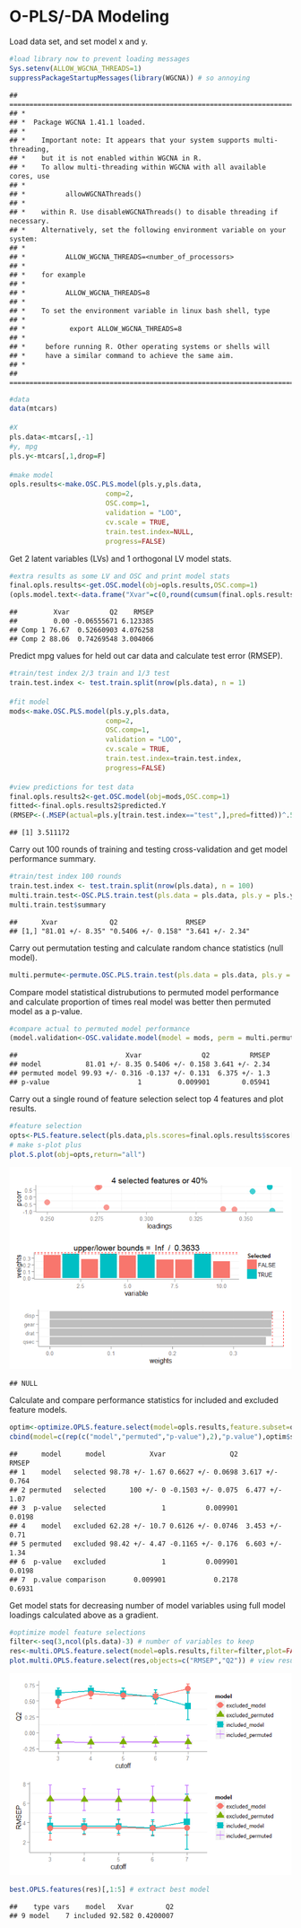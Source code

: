 # O-PLS/-DA Modeling

Load data set, and set model x and y.

```r
#load library now to prevent loading messages
Sys.setenv(ALLOW_WGCNA_THREADS=1)
suppressPackageStartupMessages(library(WGCNA)) # so annoying
```

```
## ==========================================================================
## *
## *  Package WGCNA 1.41.1 loaded.
## *
## *    Important note: It appears that your system supports multi-threading,
## *    but it is not enabled within WGCNA in R. 
## *    To allow multi-threading within WGCNA with all available cores, use 
## *
## *          allowWGCNAThreads()
## *
## *    within R. Use disableWGCNAThreads() to disable threading if necessary.
## *    Alternatively, set the following environment variable on your system:
## *
## *          ALLOW_WGCNA_THREADS=<number_of_processors>
## *
## *    for example 
## *
## *          ALLOW_WGCNA_THREADS=8
## *
## *    To set the environment variable in linux bash shell, type 
## *
## *           export ALLOW_WGCNA_THREADS=8
## *
## *     before running R. Other operating systems or shells will
## *     have a similar command to achieve the same aim.
## *
## ==========================================================================
```

```r
#data
data(mtcars)

#X
pls.data<-mtcars[,-1]
#y, mpg
pls.y<-mtcars[,1,drop=F]

#make model
opls.results<-make.OSC.PLS.model(pls.y,pls.data,
						comp=2,
						OSC.comp=1, 
						validation = "LOO", 
						cv.scale = TRUE,
						train.test.index=NULL,
						progress=FALSE)				
```

Get 2 latent variables (LVs) and 1 orthogonal LV model stats.

```r
#extra results as some LV and OSC and print model stats
final.opls.results<-get.OSC.model(obj=opls.results,OSC.comp=1)		
(opls.model.text<-data.frame("Xvar"=c(0,round(cumsum(final.opls.results$Xvar)*100,2)),"Q2"=final.opls.results$Q2,"RMSEP"= final.opls.results$RMSEP)	)
```

```
##         Xvar          Q2    RMSEP
##         0.00 -0.06555671 6.123385
## Comp 1 76.67  0.52660903 4.076258
## Comp 2 88.06  0.74269548 3.004066
```

Predict mpg values for held out car data and calculate test error (RMSEP).

```r
#train/test index 2/3 train and 1/3 test
train.test.index <- test.train.split(nrow(pls.data), n = 1) 

#fit model 
mods<-make.OSC.PLS.model(pls.y,pls.data,
						comp=2,
						OSC.comp=1, 
						validation = "LOO", 
						cv.scale = TRUE,
						train.test.index=train.test.index,
						progress=FALSE)	

#view predictions for test data
final.opls.results2<-get.OSC.model(obj=mods,OSC.comp=1)	
fitted<-final.opls.results2$predicted.Y
(RMSEP<-(.MSEP(actual=pls.y[train.test.index=="test",],pred=fitted))^.5)
```

```
## [1] 3.511172
```

Carry out 100 rounds of training and testing cross-validation and get model performance summary.

```r
#train/test index 100 rounds
train.test.index <- test.train.split(nrow(pls.data), n = 100) 
multi.train.test<-OSC.PLS.train.test(pls.data = pls.data, pls.y = pls.y, train.test.index, comp = mods$total.LVs[1], OSC.comp = max(mods$OSC.LVs), cv.scale = mods$model.description$cv.scale, progress = FALSE) # ...
multi.train.test$summary
```

```
##      Xvar             Q2                 RMSEP           
## [1,] "81.01 +/- 8.35" "0.5406 +/- 0.158" "3.641 +/- 2.34"
```

Carry out permutation testing and calculate random chance statistics (null model).

```r
multi.permute<-permute.OSC.PLS.train.test(pls.data = pls.data, pls.y = pls.y, perm.n = 100, comp = mods$total.LVs[1], OSC.comp=max(mods$OSC.LVs), progress = FALSE, train.test.index = train.test.index)
```

Compare model statistical distrubutions to permuted model performance and calculate proportion of times real model was better then permuted model as a p-value.

```r
#compare actual to permuted model performance
(model.validation<-OSC.validate.model(model = mods, perm = multi.permute, train = multi.train.test,test="perm.test"))
```

```
##                           Xvar               Q2          RMSEP
## model           81.01 +/- 8.35 0.5406 +/- 0.158 3.641 +/- 2.34
## permuted model 99.93 +/- 0.316 -0.137 +/- 0.131  6.375 +/- 1.3
## p-value                      1         0.009901        0.05941
```

Carry out a single round of feature selection select top 4 features and plot results.

```r
#feature selection
opts<-PLS.feature.select(pls.data,pls.scores=final.opls.results$scores[,][,1,drop=F],pls.loadings=final.opls.results$loadings[,][,1,drop=F],pls.weight=final.opls.results$loadings[,][,1,drop=F],plot=FALSE,p.value=0.1,FDR=TRUE,cut.type="number",top=4,separate=FALSE)
# make s-plot plus
plot.S.plot(obj=opts,return="all")
```

![](OPLS_example_files/figure-html/unnamed-chunk-7-1.png) 

```
## NULL
```

Calculate and compare performance statistics for included and excluded feature models.

```r
optim<-optimize.OPLS.feature.select(model=opls.results,feature.subset=opts$combined.selection,permute=TRUE,train.test.index,progress=FALSE,test="perm.test") 
cbind(model=c(rep(c("model","permuted","p-value"),2),"p.value"),optim$summary)
```

```
##      model      model           Xvar                Q2           RMSEP
## 1    model   selected 98.78 +/- 1.67 0.6627 +/- 0.0698 3.617 +/- 0.764
## 2 permuted   selected      100 +/- 0 -0.1503 +/- 0.075  6.477 +/- 1.07
## 3  p-value   selected              1          0.009901          0.0198
## 4    model   excluded 62.28 +/- 10.7 0.6126 +/- 0.0746  3.453 +/- 0.71
## 5 permuted   excluded 98.42 +/- 4.47 -0.1165 +/- 0.176  6.603 +/- 1.34
## 6  p-value   excluded              1          0.009901          0.0198
## 7  p.value comparison       0.009901            0.2178          0.6931
```

Get model stats for decreasing number of model variables using full model loadings calculated above as a gradient.

```r
#optimize model feature selections 
filter<-seq(3,ncol(pls.data)-3) # number of variables to keep
res<-multi.OPLS.feature.select(model=opls.results,filter=filter,plot=FALSE,OPLSDA=TRUE,train.test.index=train.test.index, test="perm.test", progress=FALSE) # use full model without training split as input
plot.multi.OPLS.feature.select(res,objects=c("RMSEP","Q2")) # view results
```

![](OPLS_example_files/figure-html/unnamed-chunk-9-1.png) 

```r
best.OPLS.features(res)[,1:5] # extract best model
```

```
##    type vars    model   Xvar        Q2
## 9 model    7 included 92.582 0.4200007
```


